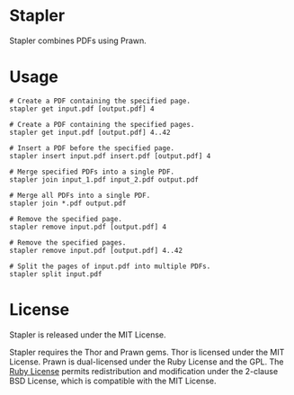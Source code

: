 Stapler
=======

Stapler combines PDFs using Prawn.

Usage
=====

    # Create a PDF containing the specified page.
    stapler get input.pdf [output.pdf] 4
    
    # Create a PDF containing the specified pages.
    stapler get input.pdf [output.pdf] 4..42

    # Insert a PDF before the specified page.
    stapler insert input.pdf insert.pdf [output.pdf] 4

    # Merge specified PDFs into a single PDF. 
    stapler join input_1.pdf input_2.pdf output.pdf

    # Merge all PDFs into a single PDF.
    stapler join *.pdf output.pdf

    # Remove the specified page.
    stapler remove input.pdf [output.pdf] 4
    
    # Remove the specified pages.
    stapler remove input.pdf [output.pdf] 4..42

    # Split the pages of input.pdf into multiple PDFs.
    stapler split input.pdf
    
License
=======

Stapler is released under the MIT License.

Stapler requires the Thor and Prawn gems. Thor is licensed under the MIT License. Prawn is dual-licensed under the Ruby License and the GPL. The [Ruby License](http://www.ruby-lang.org/en/about/license.txt) permits redistribution and modification under the 2-clause BSD License, which is compatible with the MIT License.